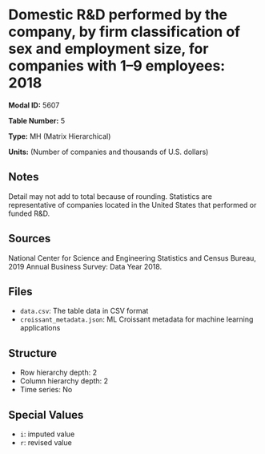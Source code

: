# Domestic R&D performed by the company, by firm classification of sex and employment size, for companies with 1&#8211;9 employees: 2018

**Modal ID:** 5607

**Table Number:** 5

**Type:** MH (Matrix Hierarchical)

**Units:** (Number of companies and thousands of U.S. dollars)

## Notes

Detail may not add to total because of rounding. Statistics are representative of companies located in the United States that performed or funded R&D.

## Sources

National Center for Science and Engineering Statistics and Census Bureau, 2019 Annual Business Survey: Data Year 2018.

## Files

- `data.csv`: The table data in CSV format
- `croissant_metadata.json`: ML Croissant metadata for machine learning applications

## Structure

- Row hierarchy depth: 2
- Column hierarchy depth: 2
- Time series: No

## Special Values

- `i`: imputed value
- `r`: revised value
